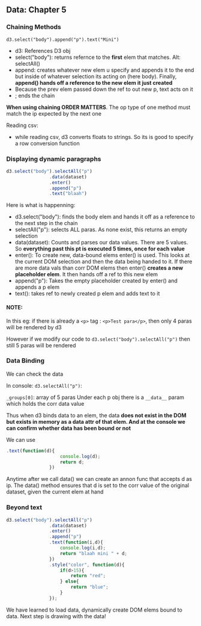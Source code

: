 ## Data: Chapter 5
### Chaining Methods

`d3.select("body").append("p").text("Mini")`

- d3: References D3 obj
- select("body"): returns refernce to the **first** elem that matches. Alt: selectAll()
- append: creates whatever new elem u specify and appends it to the end but inside of whatever selection its acting on (here body). Finally, **append() hands off a reference to the new elem it just created**
- Because the prev elem passed down the ref to out new p, text acts on it
- ; ends the chain

**When using chaining ORDER MATTERS**. The op type of one method must match the ip expected by the next one

Reading csv:

- while reading csv, d3 converts floats to strings. So its is good to specify a row conversion function

### Displaying dynamic paragraphs

```javascript
d3.select("body").selectAll("p")
                .data(dataset)
                .enter()
                .append("p")
                .text("blaah")
```
Here is what is happenning:

- d3.select("body"): finds the body elem and hands it off as a reference to the next step in the chain
- selectAll("p"): selects ALL paras. As none exist, this returns an empty selection
- data(dataset): Counts and parses our data values. There are 5 values. So **everything past this pt is executed 5 times, once for each value**
- enter(): To create new, data-bound elems enter() is used. This looks at the current DOM selection and then the data being handed to it. If there are more data vals than corr DOM elems then enter() **creates a new placeholder elem**. It then hands off a ref to this new elem
- append("p"): Takes the empty placeholder created by enter() and appends a p elem
- text(): takes ref to newly created p elem and adds text to it

#### NOTE: 

In this eg: if there is already a `<p>` tag : `<p>Test para</p>`, then only 4 paras will be rendered by d3

However if we modify our code to `d3.select("body").selectAll("p")` then still 5 paras will be rendered

### Data Binding

We can check the data

In console: `d3.selectAll("p")`:

`_groups[0]`: array of 5 paras
Under each p obj there is a `__data__` param which holds the corr data value

Thus when d3 binds data to an elem, the data **does not exist in the DOM but exists in memory as a __data__ attr of that elem. And at the console we can confirm whether data has been bound or not**

We can use 
```javascript
.text(function(d){
                    console.log(d);
                    return d;
                })   

```

Anytime after we call data() we can create an annon func that accepts d as ip. The data() method ensures that d is set to the corr value of the original dataset, given the current elem at hand

### Beyond text

```javascript
d3.select("body").selectAll("p")
                .data(dataset)
                .enter()
                .append("p")
                .text(function(i,d){
                    console.log(i,d);
                    return "blaah mini " + d;
                })   
                .style("color", function(d){
                    if(d>15){
                        return "red";
                    } else{
                        return "blue";
                    }
                });
```

We have learned to load data, dynamically create DOM elems bound to data. Next step is drawing with the data!





